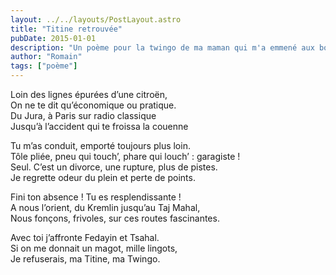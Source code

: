 ```yaml
---
layout: ../../layouts/PostLayout.astro
title: "Titine retrouvée"
pubDate: 2015-01-01
description: "Un poème pour la twingo de ma maman qui m'a emmené aux bouts du monde"
author: "Romain"
tags: ["poème"]
---
```


Loin des lignes épurées d’une citroën, \
On ne te dit qu’économique ou pratique. \
Du Jura, à Paris sur radio classique \
Jusqu’à l’accident qui te froissa la couenne

Tu m’as conduit, emporté toujours plus loin. \
Tôle pliée, pneu qui touch’, phare qui louch’ : garagiste ! \
Seul. C’est un divorce, une rupture, plus de pistes. \
Je regrette odeur du plein et perte de points.

Fini ton absence ! Tu es resplendissante ! \
A nous l’orient, du Kremlin jusqu’au Taj Mahal, \
Nous fonçons, frivoles, sur ces routes fascinantes.

Avec toi j’affronte Fedayin et Tsahal. \
Si on me donnait un magot, mille lingots, \
Je refuserais, ma Titine, ma Twingo.
